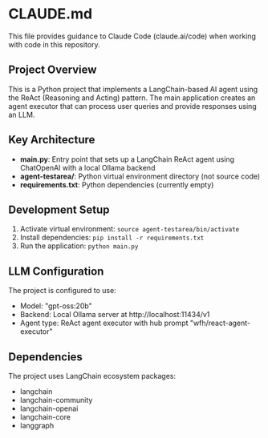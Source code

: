 # CLAUDE.md

This file provides guidance to Claude Code (claude.ai/code) when working with code in this repository.

## Project Overview

This is a Python project that implements a LangChain-based AI agent using the ReAct (Reasoning and Acting) pattern. The main application creates an agent executor that can process user queries and provide responses using an LLM.

## Key Architecture

- **main.py**: Entry point that sets up a LangChain ReAct agent using ChatOpenAI with a local Ollama backend
- **agent-testarea/**: Python virtual environment directory (not source code)
- **requirements.txt**: Python dependencies (currently empty)

## Development Setup

1. Activate virtual environment: `source agent-testarea/bin/activate`
2. Install dependencies: `pip install -r requirements.txt`
3. Run the application: `python main.py`

## LLM Configuration

The project is configured to use:
- Model: "gpt-oss:20b" 
- Backend: Local Ollama server at http://localhost:11434/v1
- Agent type: ReAct agent executor with hub prompt "wfh/react-agent-executor"

## Dependencies

The project uses LangChain ecosystem packages:
- langchain
- langchain-community  
- langchain-openai
- langchain-core
- langgraph